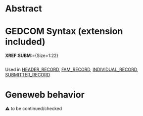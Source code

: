 ﻿# Abstract

# GEDCOM Syntax (extension included)

**XREF:SUBM**:={Size=1:22}
<pre>
</pre>
Used in <a href=Ged.HEADER_RECORD.md>HEADER_RECORD</a>, <a href=Ged.FAM_RECORD.md>FAM_RECORD</a>, <a href=Ged.INDIVIDUAL_RECORD.md>INDIVIDUAL_RECORD</a>, <a href=Ged.SUBMITTER_RECORD.md>SUBMITTER_RECORD</a><br />

# Geneweb behavior


:warning: to be continued/checked

